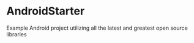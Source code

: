 AndroidStarter
==============

Example Android project utilizing all the latest and greatest open source libraries
